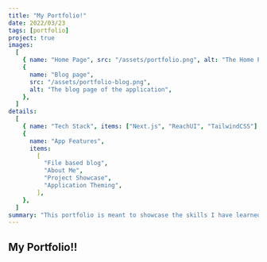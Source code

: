 ```yaml
---
title: "My Portfolio!"
date: 2022/03/23
tags: [portfolio]
project: true
images:
  [
    { name: "Home Page", src: "/assets/portfolio.png", alt: "The Home Page" },
    {
      name: "Blog page",
      src: "/assets/portfolio-blog.png",
      alt: "The blog page of the application",
    },
  ]
details:
  [
    { name: "Tech Stack", items: ["Next.js", "ReachUI", "TailwindCSS"] },
    {
      name: "App Features",
      items:
        [
          "File based blog",
          "About Me",
          "Project Showcase",
          "Application Theming",
        ],
    },
  ]
summary: "This portfolio is meant to showcase the skills I have learned over the years. This should go into much more detail about what this project is. This portfolio is meant to showcase the skills I have learned over the years. This should go into much more detail about what this project is. This portfolio is meant to showcase the skills I have learned over the years. This should go into much This should go into much This should go into much This should go into much more detail about what this project is. This portfolio is meant to showcase the skills I have learned over the years. This should go into much This should go into much This should go into much"
---
```


## My Portfolio!!
